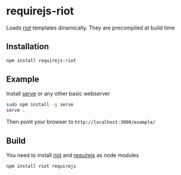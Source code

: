 # requirejs-riot
Loads [riot](http://riotjs.com/) templates dinamically. They are precompiled at build time

## Installation

```sh
npm install requirejs-riot
```

## Example

Install [serve](https://www.npmjs.com/package/serve) or any other basic webserver

```sh
sudo npm install -g serve
serve .
```

Then point your browser to `http://localhost:3000/example/`

## Build

You need to install [riot](http://riotjs.com/)  and [requirejs](https://www.npmjs.com/package/requirejs) as node modules

```sh
npm install riot requirejs
```


